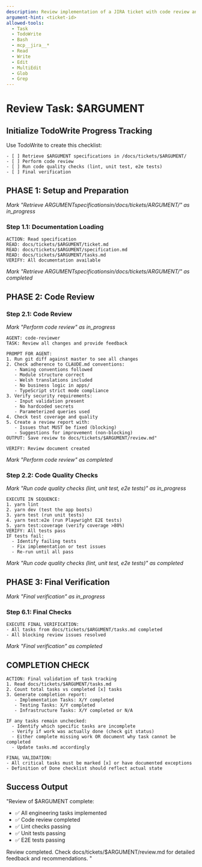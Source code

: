 ```yaml
---
description: Review implementation of a JIRA ticket with code review and quality checks
argument-hint: <ticket-id>
allowed-tools:
  - Task
  - TodoWrite
  - Bash
  - mcp__jira__*
  - Read
  - Write
  - Edit
  - MultiEdit
  - Glob
  - Grep
---
```


# Review Task: $ARGUMENT

## Initialize TodoWrite Progress Tracking
Use TodoWrite to create this checklist:
```
- [ ] Retrieve $ARGUMENT specifications in /docs/tickets/$ARGUMENT/
- [ ] Perform code review
- [ ] Run code quality checks (lint, unit test, e2e tests)
- [ ] Final verification
```

## PHASE 1: Setup and Preparation
*Mark "Retrieve $ARGUMENT specifications in /docs/tickets/$ARGUMENT/" as in_progress*

### Step 1.1: Documentation Loading
```
ACTION: Read specification
READ: docs/tickets/$ARGUMENT/ticket.md
READ: docs/tickets/$ARGUMENT/specification.md
READ: docs/tickets/$ARGUMENT/tasks.md
VERIFY: All documentation available
```
*Mark "Retrieve $ARGUMENT specifications in /docs/tickets/$ARGUMENT/" as completed*

## PHASE 2: Code Review

### Step 2.1: Code Review
*Mark "Perform code review" as in_progress*
```
AGENT: code-reviewer
TASK: Review all changes and provide feedback

PROMPT FOR AGENT:
1. Run git diff against master to see all changes
2. Check adherence to CLAUDE.md conventions:
   - Naming conventions followed
   - Module structure correct
   - Welsh translations included
   - No business logic in apps/
   - TypeScript strict mode compliance
3. Verify security requirements:
   - Input validation present
   - No hardcoded secrets
   - Parameterized queries used
4. Check test coverage and quality
5. Create a review report with:
   - Issues that MUST be fixed (blocking)
   - Suggestions for improvement (non-blocking)
OUTPUT: Save review to docs/tickets/$ARGUMENT/review.md"

VERIFY: Review document created
```
*Mark "Perform code review" as completed*

### Step 2.2: Code Quality Checks
*Mark "Run code quality checks (lint, unit test, e2e tests)" as in_progress*
```
EXECUTE IN SEQUENCE:
1. yarn lint
2. yarn dev (test the app boots)
3. yarn test (run unit tests)
4. yarn test:e2e (run Playwright E2E tests)
5. yarn test:coverage (verify coverage >80%)
VERIFY: All tests pass
IF tests fail:
  - Identify failing tests
  - Fix implementation or test issues
  - Re-run until all pass
```
*Mark "Run code quality checks (lint, unit test, e2e tests)" as completed*

## PHASE 3: Final Verification
*Mark "Final verification" as in_progress*

### Step 6.1: Final Checks
```
EXECUTE FINAL VERIFICATION:
- All tasks from docs/tickets/$ARGUMENT/tasks.md completed
- All blocking review issues resolved
```
*Mark "Final verification" as completed*
 
## COMPLETION CHECK
```
ACTION: Final validation of task tracking
1. Read docs/tickets/$ARGUMENT/tasks.md
2. Count total tasks vs completed [x] tasks
3. Generate completion report:
   - Implementation Tasks: X/Y completed
   - Testing Tasks: X/Y completed
   - Infrastructure Tasks: X/Y completed or N/A

IF any tasks remain unchecked:
  - Identify which specific tasks are incomplete
  - Verify if work was actually done (check git status)
  - Either complete missing work OR document why task cannot be completed
  - Update tasks.md accordingly

FINAL VALIDATION:
- All critical tasks must be marked [x] or have documented exceptions
- Definition of Done checklist should reflect actual state
```

## Success Output
"Review of $ARGUMENT complete:
- ✅ All engineering tasks implemented
- ✅ Code review completed
- ✅ Lint checks passing
- ✅ Unit tests passing
- ✅ E2E tests passing

Review completed. Check docs/tickets/$ARGUMENT/review.md for detailed feedback and recommendations.
"
